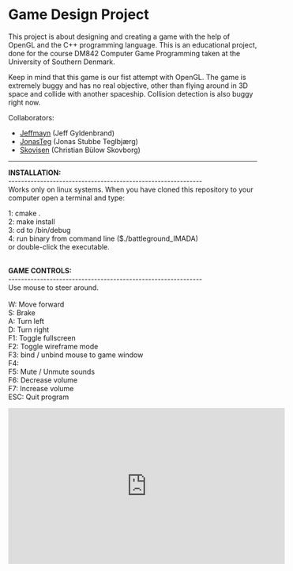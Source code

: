 # Game Design Project

This project is about designing and creating a game with the help of OpenGL and the C++ programming language. This is an educational project, done for the course DM842 Computer Game Programming taken at the University of Southern Denmark.

Keep in mind that this game is our fist attempt with OpenGL. The game is extremely buggy and has no real objective, other than flying around in 3D space and collide with another spaceship. Collision detection is also buggy right now.

Collaborators:
* <a href="https://github.com/jeffmayn">Jeffmayn</a> (Jeff Gyldenbrand)
* <a href="https://github.com/JonasTeg">JonasTeg</a> (Jonas Stubbe Teglbjærg)
* <a href="https://github.com/Skovisen">Skovisen</a> (Christian Bülow Skovborg)
<hr>
<b>INSTALLATION:</b><br>
-------------------------------------------------------------<br>
Works only on linux systems. When you have cloned this repository
to your computer open a terminal and type:

1: cmake .<br>
2: make install<br>
3: cd to /bin/debug<br>
4: run binary from command line ($./battleground_IMADA)<br>
   or double-click the executable.<br><br>

<b>GAME CONTROLS:</b><br>
-------------------------------------------------------------<br>
Use mouse to steer around.<br><br>
W:  Move forward<br>
S:	Brake<br>
A:	Turn left<br>
D:	Turn right<br>
F1:	Toggle fullscreen<br>
F2:	Toggle wireframe mode<br>
F3:	bind / unbind mouse to game window<br>
F4:<br>
F5:	Mute / Unmute sounds<br>
F6:	Decrease volume<br>
F7:	Increase volume<br>
ESC:	Quit program<br>

<iframe width="560" height="315" src="https://www.youtube.com/embed/SWNezZee_8I" frameborder="0" allow="autoplay; encrypted-media" allowfullscreen></iframe>

